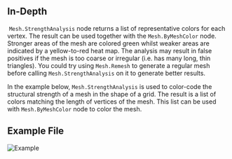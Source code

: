 ## In-Depth
 `Mesh.StrengthAnalysis` node returns a list of representative colors for each vertex. The result can be used together with the `Mesh.ByMeshColor` node. Stronger areas of the mesh are colored green whilst weaker areas are indicated by a yellow-to-red heat map. The analysis may result in false positives if the mesh is too coarse or irregular (i.e. has many long, thin triangles). You could try using `Mesh.Remesh` to generate a regular mesh before calling `Mesh.StrengthAnalysis` on it to generate better results.

In the example below, `Mesh.StrengthAnalysis` is used to color-code the structural strength of a mesh in the shape of a grid. The result is a list of colors matching the length of vertices of the mesh. This list can be used with `Mesh.ByMeshColor` node to color the mesh.

## Example File

![Example](./Autodesk.DesignScript.Geometry.Mesh.StrengthAnalysis_img.jpg)
